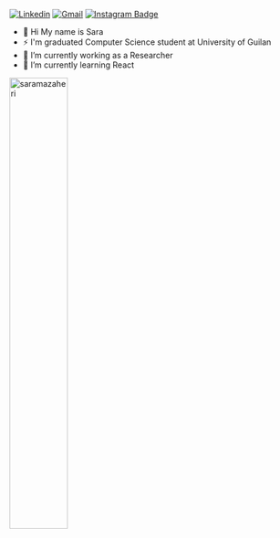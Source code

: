 [![Linkedin](https://img.shields.io/badge/-LinkedIn-blue?style=flat&logo=Linkedin&logoColor=white)](https://https://www.linkedin.com/in/sara-mazaheri/)
[![Gmail](https://img.shields.io/badge/-Gmail-c14438?style=flat&logo=Gmail&logoColor=white)](mailto:m.sara.mazaheri@gmail.com)
[![Instagram Badge](https://img.shields.io/badge/-Instagram-purple?logo=instagram&logoColor=white&link=https://www.instagram.com/sara.mazaheri/)](https://www.instagram.com/sara.mazaheri)
 - 👋 Hi My name is Sara
 - ⚡ I'm graduated Computer Science student at University of Guilan
 - 🔭 I’m currently working as a Researcher
 - 🌱 I’m currently learning React
<div>
  <img width="45%" align="left" src="https://github-readme-stats.vercel.app/api/top-langs?username=saramazaheri&show_icons=true&locale=en&layout=compact" alt="saramazaheri" />
